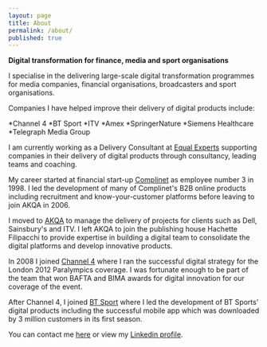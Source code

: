 ```yaml
---
layout: page
title: About
permalink: /about/
published: true
---
```


__Digital transformation for finance, media and sport organisations__

I specialise in the delivering large-scale digital transformation programmes for media companies, financial organisations, broadcasters and sport organisations.

Companies I have helped improve their delivery of digital products include:

*Channel 4
*BT Sport
*ITV
*Amex
*SpringerNature
*Siemens Healthcare
*Telegraph Media Group

I am currently working as a Delivery Consultant at [Equal Experts](http://www.equalexperts.com) supporting companies in their delivery of digital products through consultancy, leading teams and coaching.

My career started at financial start-up [Complinet](https://www.crunchbase.com/organization/complinet) as employee number 3 in 1998. I led the development of many of Complinet's B2B online products including recruitment and know-your-customer platforms before leaving to join AKQA in 2006.

I moved to [AKQA](http://www.akqa.com) to manage the delivery of projects for clients such as Dell, Sainsbury's and ITV. I left AKQA to join the publishing house Hachette Filipacchi to provide expertise in building a digital team to consolidate the digital platforms and develop innovative products.

In 2008 I joined [Channel 4](http://www.channel4.com/paralympics) where I ran the successful digital strategy for the London 2012 Paralympics coverage. I was fortunate enough to be part of the team that won BAFTA and BIMA awards for digital innovation for our coverage of the event.

After Channel 4, I joined [BT Sport](http://http://www.btsport.com) where I led the development of BT Sports’ digital products including the successful mobile app which was downloaded by 3 million customers in its first season.

You can contact me [here](/link) or view my [Linkedin profile](http://uk.linkedin.com/in/pauldedwards).

